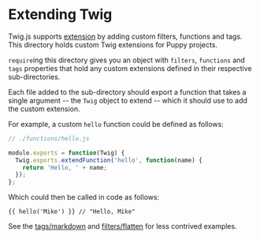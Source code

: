 # Extending Twig

Twig.js supports [extension](https://github.com/twigjs/twig.js/wiki/Extending-twig.js-With-Custom-Tags) by adding custom filters, functions and tags. This directory holds custom Twig extensions for Puppy projects.

`require`ing this directory gives you an object with `filters`, `functions` and `tags` properties that hold any custom extensions defined in their respective sub-directories.

Each file added to the sub-directory should export a function that takes a single argument -- the `Twig` object to extend -- which it should use to add the custom extension.

For example, a custom `hello` function could be defined as follows:

```js
// ./functions/hello.js

module.exports = function(Twig) {
  Twig.exports.extendFunction('hello', function(name) {
    return 'Hello, ' + name;
  });
};
```

Which could then be called in code as follows:

```twig
{{ hello('Mike') }} // "Hello, Mike"
```

See the [tags/markdown](tags/markdown) and [filters/flatten](filters/flatten) for less contrived examples.
